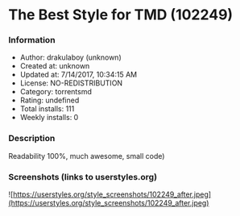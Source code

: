# The Best Style for TMD (102249)

### Information
- Author: drakulaboy (unknown)
- Created at: unknown
- Updated at: 7/14/2017, 10:34:15 AM
- License: NO-REDISTRIBUTION
- Category: torrentsmd
- Rating: undefined
- Total installs: 111
- Weekly installs: 0


### Description
Readability 100%, much awesome, small code)


### Screenshots (links to userstyles.org)
![https://userstyles.org/style_screenshots/102249_after.jpeg](https://userstyles.org/style_screenshots/102249_after.jpeg)



